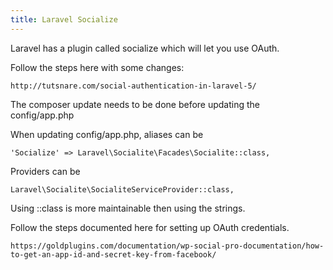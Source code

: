 ```yaml
---
title: Laravel Socialize
---
```


Laravel has a plugin called socialize which will let you use OAuth.

Follow the steps here with some changes:

    http://tutsnare.com/social-authentication-in-laravel-5/

The composer update needs to be done before updating the config/app.php

When updating config/app.php, aliases can be

    'Socialize' => Laravel\Socialite\Facades\Socialite::class,

Providers can be

    Laravel\Socialite\SocialiteServiceProvider::class,

Using ::class is more maintainable then using the strings.

Follow the steps documented here for setting up OAuth credentials.

    https://goldplugins.com/documentation/wp-social-pro-documentation/how-to-get-an-app-id-and-secret-key-from-facebook/
